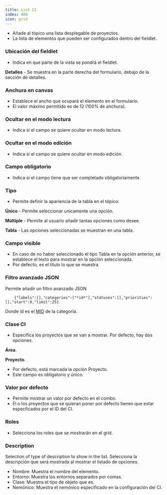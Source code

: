 ```yaml
---
title: List CI
index: 400
icon: grid
---
```


* Añade al tópico una lista desplegable de proyectos.
* La lista de elementos que pueden ser configurados dentro del fieldlet.


### Ubicación del fieldlet
* Indica en que parte de la vista se pondrá el fieldlet.

**Detalles** - Se muestra en la parte derecha del formulario, debajo de la sección de detalles.


### Anchura en canvas
* Establece el ancho que ocupará el elemento en el formulario.
* El valor máximo permitido es de 12 (100% de anchura).


### Ocultar en el modo lectura
* Indica si el campo se quiere ocultar en modo lectura.


### Ocultar en el modo edición
* Indica si el campo se quiere ocultar en modo edición.


### Campo obligatorio
* Indica si el campo tiene que ser completado obligatoriamente.


### Tipo
* Permite definir la apariencia de la tabla en el tópico:  

**Único** - Permite seleccionar unicamente una opción.

**Múltiple** - Permite al usuario añadir tantas opciones como desee.

**Tabla** - Las opciones seleccionadas se muestran en una tabla.


### Campo visible
* En caso de no haber seleccionado el tipo Tabla en la opción anterior, se establece el texto para mostrar en la opción seleccionada.
* Por defecto, es el titulo lo que se muestra.


### Filtro avanzado JSON
Permite añadir un filtro avanzado JSON

        {"labels":[],"categories":["*id*"],"statuses":[],"priorities":[],"start":0,"limit":25}



Donde id es el [MID](concepts/mid) de la categoría.


### Clase CI
* Especifica los proyectos que se van a mostrar. Por defecto, hay dos opciones.

**Área**.

**Proyecto**.

* Por defecto, está marcada la opción Proyecto.
* Este campo es obligatorio y único.


### Valor por defecto
* Permite mostrar un valor por defecto en el combo.
* El o los proyectos que se quieran poner por defecto tienen que estar especficados por el ID del CI.


### Roles
* Selecciona los roles que se mostrarán en el grid.

### Description

Selection of type of description to show in the list.
Selecciona la descripción que será mostrada al mostrar el listado de opciones.

* Nombre: Muestra el nombre del elemento.
* Entorno: Muestra los entornos separados por comas.
* Clase: Muestra el tipo de objeto que es.
* Nemónico: Muestra el nemónico especificado en la configuración del CI.
